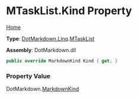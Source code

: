 # MTaskList\.Kind Property

[Home](../../../../README.md)

**Type**: [DotMarkdown.Linq](../../README.md)\.[MTaskList](../README.md)

**Assembly**: DotMarkdown\.dll

```csharp
public override MarkdownKind Kind { get; }
```

### Property Value

DotMarkdown\.[MarkdownKind](../../../MarkdownKind/README.md)

